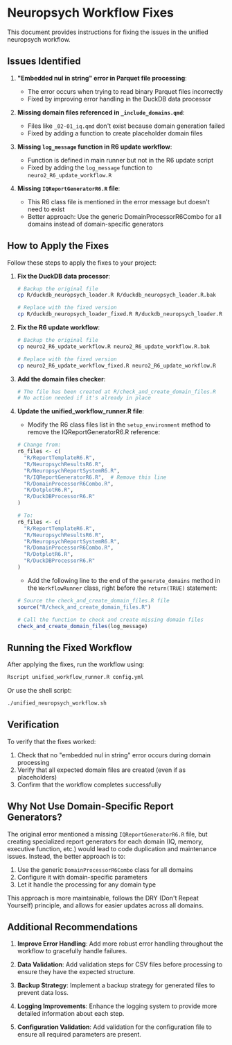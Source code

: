 # Neuropsych Workflow Fixes

This document provides instructions for fixing the issues in the unified neuropsych workflow.

## Issues Identified

1. **"Embedded nul in string" error in Parquet file processing**:
   - The error occurs when trying to read binary Parquet files incorrectly
   - Fixed by improving error handling in the DuckDB data processor

2. **Missing domain files referenced in `_include_domains.qmd`**:
   - Files like `_02-01_iq.qmd` don't exist because domain generation failed
   - Fixed by adding a function to create placeholder domain files

3. **Missing `log_message` function in R6 update workflow**:
   - Function is defined in main runner but not in the R6 update script
   - Fixed by adding the `log_message` function to `neuro2_R6_update_workflow.R`

4. **Missing `IQReportGeneratorR6.R` file**:
   - This R6 class file is mentioned in the error message but doesn't need to exist
   - Better approach: Use the generic DomainProcessorR6Combo for all domains instead of domain-specific generators

## How to Apply the Fixes

Follow these steps to apply the fixes to your project:

1. **Fix the DuckDB data processor**:
   ```bash
   # Backup the original file
   cp R/duckdb_neuropsych_loader.R R/duckdb_neuropsych_loader.R.bak

   # Replace with the fixed version
   cp R/duckdb_neuropsych_loader_fixed.R R/duckdb_neuropsych_loader.R
   ```

2. **Fix the R6 update workflow**:
   ```bash
   # Backup the original file
   cp neuro2_R6_update_workflow.R neuro2_R6_update_workflow.R.bak

   # Replace with the fixed version
   cp neuro2_R6_update_workflow_fixed.R neuro2_R6_update_workflow.R
   ```

3. **Add the domain files checker**:
   ```bash
   # The file has been created at R/check_and_create_domain_files.R
   # No action needed if it's already in place
   ```

4. **Update the unified_workflow_runner.R file**:
   - Modify the R6 class files list in the `setup_environment` method to remove the IQReportGeneratorR6.R reference:

   ```r
   # Change from:
   r6_files <- c(
     "R/ReportTemplateR6.R",
     "R/NeuropsychResultsR6.R",
     "R/NeuropsychReportSystemR6.R",
     "R/IQReportGeneratorR6.R",  # Remove this line
     "R/DomainProcessorR6Combo.R",
     "R/DotplotR6.R",
     "R/DuckDBProcessorR6.R"
   )

   # To:
   r6_files <- c(
     "R/ReportTemplateR6.R",
     "R/NeuropsychResultsR6.R",
     "R/NeuropsychReportSystemR6.R",
     "R/DomainProcessorR6Combo.R",
     "R/DotplotR6.R",
     "R/DuckDBProcessorR6.R"
   )
   ```

   - Add the following line to the end of the `generate_domains` method in the `WorkflowRunner` class, right before the `return(TRUE)` statement:

   ```r
   # Source the check_and_create_domain_files.R file
   source("R/check_and_create_domain_files.R")

   # Call the function to check and create missing domain files
   check_and_create_domain_files(log_message)
   ```

## Running the Fixed Workflow

After applying the fixes, run the workflow using:

```bash
Rscript unified_workflow_runner.R config.yml
```

Or use the shell script:

```bash
./unified_neuropsych_workflow.sh
```

## Verification

To verify that the fixes worked:

1. Check that no "embedded nul in string" error occurs during domain processing
2. Verify that all expected domain files are created (even if as placeholders)
3. Confirm that the workflow completes successfully

## Why Not Use Domain-Specific Report Generators?

The original error mentioned a missing `IQReportGeneratorR6.R` file, but creating specialized report generators for each domain (IQ, memory, executive function, etc.) would lead to code duplication and maintenance issues. Instead, the better approach is to:

1. Use the generic `DomainProcessorR6Combo` class for all domains
2. Configure it with domain-specific parameters
3. Let it handle the processing for any domain type

This approach is more maintainable, follows the DRY (Don't Repeat Yourself) principle, and allows for easier updates across all domains.

## Additional Recommendations

1. **Improve Error Handling**: Add more robust error handling throughout the workflow to gracefully handle failures.

2. **Data Validation**: Add validation steps for CSV files before processing to ensure they have the expected structure.

3. **Backup Strategy**: Implement a backup strategy for generated files to prevent data loss.

4. **Logging Improvements**: Enhance the logging system to provide more detailed information about each step.

5. **Configuration Validation**: Add validation for the configuration file to
   ensure all required parameters are present.
